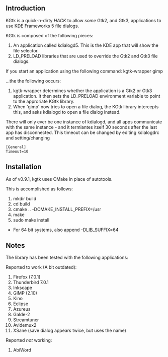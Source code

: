 Introduction
------------

KGtk is a quick-n-dirty *HACK* to allow *some* Gtk2, and Gtk3, applications
to use KDE Frameworks 5 file dialogs.

KGtk is composed of the following pieces:

1. An application called kdialogd5. This is the KDE app that will show the
   file selector.
2. LD_PRELOAD libraries that are used to override the Gtk2 and Gtk3 file
   dialogs.

If you start an application using the following command:
    kgtk-wrapper gimp

...the the following occurs:

1. kgtk-wrapper determines whether the application is a Gtk2 or Gtk3
   application. It then sets the LD_PRELOAD environment variable to point to 
   the approriate KGtk library.
2. When 'gimp' now tries to open a file dialog, the KGtk library
   intercepts this, and asks kdialogd to open a file dialog instead.

There will only ever be one instance of kdialogd, and all apps communicate with
the same instance - and it termiantes itself 30 seconds after the last app has
disconnected. This timeout can be changed by editing kdialogdrc and 
setting/changing

    [General]
    Timeout=10


Installation
------------
As of v0.9.1, kgtk uses CMake in place of autotools.

This is accomplished as follows:

1. mkdir build
2. cd build
3. cmake .. -DCMAKE_INSTALL_PREFIX=/usr
4. make
5. sudo make install

* For 64 bit systems, also append -DLIB_SUFFIX=64


Notes
-----

The library has been tested with the following applications:

Reported to work (A bit outdated):

  1. Firefox (7.0.1)
  2. Thunderbird 7.0.1
  3. Inkscape
  4. GIMP (2.10)
  5. Kino
  6. Eclipse
  7. Azureus
  8. Galde-2
  9. Streamtuner
 10. Avidemux2
 11. XSane (save dialog appears twice, but uses the name)

Reported *not* working:

  1. AbiWord
